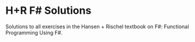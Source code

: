 # H+R F# Solutions

Solutions to all exercises in the Hansen + Rischel textbook on F#: Functional Programming Using F#.